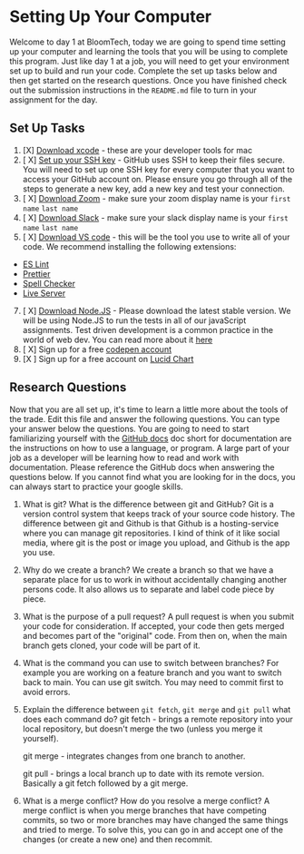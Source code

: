 # Setting Up Your Computer

Welcome to day 1 at BloomTech, today we are going to spend time setting up your computer and learning the tools that you will be using to complete this program. Just like day 1 at a job, you will need to get your environment set up to build and run your code. Complete the set up tasks below and then get started on the research questions. Once you have finished check out the submission instructions in the `README.md` file to turn in your assignment for the day. 

## Set Up Tasks 
1. [X] [Download xcode](https://apps.apple.com/us/app/xcode/id497799835?mt=12) - these are your developer tools for mac 
3. [ X] [Set up your SSH key](https://docs.github.com/en/authentication/connecting-to-github-with-ssh/generating-a-new-ssh-key-and-adding-it-to-the-ssh-agent) - GitHub uses SSH to keep their files secure. You will need to set up one SSH key for every computer that you want to access your GitHub account on. Please ensure you go through all of the steps to generate a new key, add a new key and test your connection.
4. [ X] [Download Zoom](https://zoom.us/download) - make sure your zoom display name is your `first name` `last name`
5. [ X] [Download Slack](https://slack.com/help/articles/207677868-Download-Slack-for-Mac) - make sure your slack display name is your `first name` `last name` 
6. [ X] [Download VS code](https://code.visualstudio.com/download) - this will be the tool you use to write all of your code. We recommend installing the following extensions: 
- [ES Lint](https://marketplace.visualstudio.com/items?itemName=dbaeumer.vscode-eslint)
- [Prettier](https://marketplace.visualstudio.com/items?itemName=esbenp.prettier-vscode)
- [Spell Checker](https://marketplace.visualstudio.com/items?itemName=streetsidesoftware.code-spell-checker)
- [Live Server](https://marketplace.visualstudio.com/items?itemName=ritwickdey.LiveServer)
7. [ X] [Download Node.JS](https://nodejs.org/en/) - Please download the latest stable version. We will be using Node.JS to run the tests in all of our javaScript assignments. Test driven development is a common practice in the world of web dev. You can read more about it [here](https://www.freecodecamp.org/news/test-driven-development-what-it-is-and-what-it-is-not-41fa6bca02a2/) 
8. [ X] Sign up for a free [codepen account](https://codepen.io/accounts/signup/user/free)
9. [X ] Sign up for a free account on [Lucid Chart](https://www.lucidchart.com/pages/landing?utm_source=google&utm_medium=cpc&utm_campaign[…]tTwOoXp_lCeLTC97pikTFa5cE58FWHwjjpTSGsGPRqR2AAaAh-MEALw_wcB)

## Research Questions 

Now that you are all set up, it's time to learn a little more about the tools of the trade. Edit this file and answer the following questions. You can type your answer below the questions. You are going to need to start familiarizing yourself with the [GitHub docs](https://docs.github.com/en) doc short for documentation are the instructions on how to use a language, or program. A large part of your job as a developer will be learning how to read and work with documentation. Please reference the GitHub docs when answering the questions below. If you cannot find what you are looking for in the docs, you can always start to practice your google skills. 

1. What is git? What is the difference between git and GitHub?
    Git is a version control system that keeps track of your source code history. The difference between git and Github is that Github is a hosting-service where you can manage git repositories. I kind of think of it like social media, where git is the post or image you upload, and Github is the app you use.

2. Why do we create a branch? 
    We create a branch so that we have a separate place for us to work in without accidentally changing another persons code. It also allows us to separate and label code piece by piece.

3. What is the purpose of a pull request? 
    A pull request is when you submit your code for consideration. If accepted, your code then gets merged and becomes part of the "original" code. From then on, when the main branch gets cloned, your code will be part of it.

4. What is the command you can use to switch between branches? For example you are working on a feature branch and you want to switch back to main. 
    You can use git switch. You may need to commit first to avoid errors.

5. Explain the difference between `git fetch`, `git merge` and `git pull` what does each command do? 
    git fetch - brings a remote repository into your local repository, but doesn't merge the two (unless you merge it yourself).

    git merge - integrates changes from one branch to another.

    git pull - brings a local branch up to date with its remote version. Basically a git fetch followed by a git merge.

6. What is a merge conflict? How do you resolve a merge conflict? 
    A merge conflict is when you merge branches that have competing commits, so two or more branches may have changed the same things and tried to merge. To solve this, you can go in and accept one of the changes (or create a new one) and then recommit.
